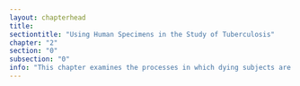 ```yaml
---
layout: chapterhead
title:
sectiontitle: "Using Human Specimens in the Study of Tuberculosis"
chapter: "2"
section: "0"
subsection: "0"
info: "This chapter examines the processes in which dying subjects are turned into research objects in the study of tuberculosis. Starting with Robert Koch's microbial studies and ending with the examination of the use of wet tissue specimens this chapter advocates for theoretical and ethical frameworks that centralize the continuity between dying patient and the research objects produced from their bodies."
---
```

